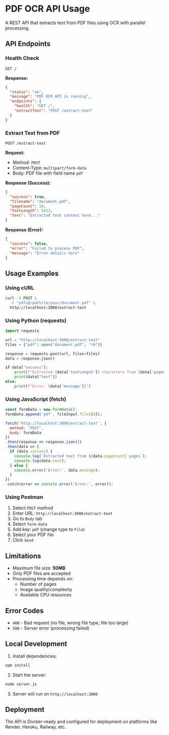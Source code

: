 # PDF OCR API Usage

A REST API that extracts text from PDF files using OCR with parallel processing.

## API Endpoints

### Health Check
```
GET /
```

**Response:**
```json
{
  "status": "ok",
  "message": "PDF OCR API is running",
  "endpoints": {
    "health": "GET /",
    "extractText": "POST /extract-text"
  }
}
```

### Extract Text from PDF
```
POST /extract-text
```

**Request:**
- Method: `POST`
- Content-Type: `multipart/form-data`
- Body: PDF file with field name `pdf`

**Response (Success):**
```json
{
  "success": true,
  "filename": "document.pdf",
  "pageCount": 10,
  "textLength": 5432,
  "text": "Extracted text content here..."
}
```

**Response (Error):**
```json
{
  "success": false,
  "error": "Failed to process PDF",
  "message": "Error details here"
}
```

## Usage Examples

### Using cURL
```bash
curl -X POST \
  -F "pdf=@/path/to/your/document.pdf" \
  http://localhost:3000/extract-text
```

### Using Python (requests)
```python
import requests

url = "http://localhost:3000/extract-text"
files = {"pdf": open("document.pdf", "rb")}

response = requests.post(url, files=files)
data = response.json()

if data["success"]:
    print(f"Extracted {data['textLength']} characters from {data['pageCount']} pages")
    print(data["text"])
else:
    print(f"Error: {data['message']}")
```

### Using JavaScript (fetch)
```javascript
const formData = new FormData();
formData.append('pdf', fileInput.files[0]);

fetch('http://localhost:3000/extract-text', {
  method: 'POST',
  body: formData
})
.then(response => response.json())
.then(data => {
  if (data.success) {
    console.log(`Extracted text from ${data.pageCount} pages`);
    console.log(data.text);
  } else {
    console.error('Error:', data.message);
  }
})
.catch(error => console.error('Error:', error));
```

### Using Postman
1. Select `POST` method
2. Enter URL: `http://localhost:3000/extract-text`
3. Go to `Body` tab
4. Select `form-data`
5. Add key: `pdf` (change type to `File`)
6. Select your PDF file
7. Click `Send`

## Limitations

- Maximum file size: **50MB**
- Only PDF files are accepted
- Processing time depends on:
  - Number of pages
  - Image quality/complexity
  - Available CPU resources

## Error Codes

- `400` - Bad request (no file, wrong file type, file too large)
- `500` - Server error (processing failed)

## Local Development

1. Install dependencies:
```bash
npm install
```

2. Start the server:
```bash
node server.js
```

3. Server will run on `http://localhost:3000`

## Deployment

The API is Docker-ready and configured for deployment on platforms like Render, Heroku, Railway, etc.

